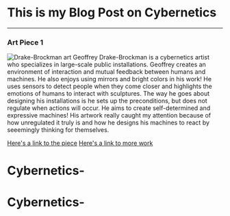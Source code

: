 # This is my Blog Post on Cybernetics
------

### Art Piece 1
![Drake-Brockman art](images/drake.jpg?raw=true "Drake-Brockman art")
Geoffrey Drake-Brockman is a cybernetics artist who specializes in large-scale public installations. Geoffrey creates an environment of interaction and mutual feedback between humans and machines. He also enjoys using mirrors and bright colors in his work! He uses sensors to detect people when they come closer and highlights the emotions of humans to interact with sculptures. The way he goes about designing his installations is he sets up the preconditions, but does not regulate when actions will occur. He aims to create self-determined and expressive machines! His artwork really caught my attention because of how unregulated it truly is and how he designs his machines to react by seeemingly thinking for themselves.


[Here's a link to the piece](https://youtu.be/f-1xDhMtqzc) 
[Here's a link to more work](https://youtu.be/FdMxB7IFDJM)

# Cybernetics-
# Cybernetics-
